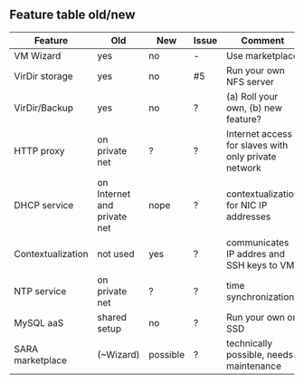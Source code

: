 ## Feature table old/new

| Feature | Old | New | Issue | Comment |
| ------- | --- | --- | ----- | ------- |
| VM Wizard | yes | no | - | Use marketplace |
| VirDir storage | yes | no | #5 | Run your own NFS server |
| VirDir/Backup  | yes | no | ? | (a) Roll your own, (b) new feature? |
| HTTP proxy | on private net | ? | ? | Internet access for slaves with only private network |
| DHCP service | on Internet and private net | nope | ? | contextualization for NIC IP addresses |
| Contextualization | not used | yes | ? | communicates IP addres and SSH keys to VM |
| NTP service | on private net | ? | ? | time synchronization |
| MySQL aaS | shared setup | no | ? | Run your own on SSD |
| SARA marketplace | (~Wizard) | possible | ? | technically possible, needs maintenance |